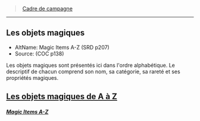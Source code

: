 ﻿---
!Generic
Id: magicitems_az_hd.md#les-objets-magiques
RootId: magicitems_az_hd.md
ParentLink: index.md
Name: Les objets magiques
ParentName: Cadre de campagne
NameLevel: 2
AltName: Magic Items A-Z (SRD p207)
Source: (COC p138)
Attributes: {}
---
>  [Cadre de campagne](index.md)

---


## Les objets magiques

- AltName: Magic Items A-Z (SRD p207)
- Source: (COC p138)

Les objets magiques sont présentés ici dans l'ordre alphabétique. Le descriptif de chacun comprend son nom, sa catégorie, sa rareté et ses propriétés magiques.



## [Les objets magiques de A à Z](hd_magicitems_az_les_objets_magiques_de_a_a_z.md)

##### _[Magic Items A-Z](hd_magicitems_az_les_objets_magiques_de_a_a_z.md)_

